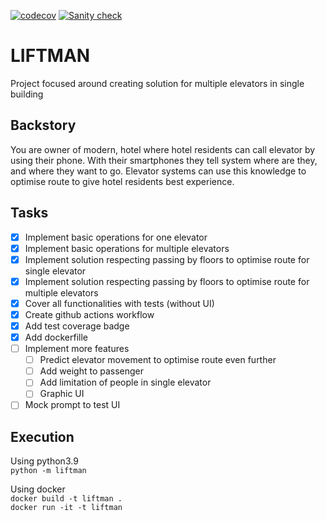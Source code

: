 [![codecov](https://codecov.io/gh/Debskij/liftman/branch/master/graph/badge.svg)](https://codecov.io/gh/Debskij/liftman)
[![Sanity check](https://github.com/Debskij/liftman/actions/workflows/main.yml/badge.svg?branch=master)](https://github.com/Debskij/liftman/actions/workflows/main.yml)
# LIFTMAN
Project focused around creating solution for multiple elevators in single building

## Backstory
You are owner of modern, hotel where hotel residents can call elevator by using their phone.
With their smartphones they tell system where are they, and where they want to go. 
Elevator systems can use this knowledge to optimise route to give hotel residents best experience.

## Tasks 
* [x] Implement basic operations for one elevator
* [x] Implement basic operations for multiple elevators
* [x] Implement solution respecting passing by floors to optimise route for single elevator
* [x] Implement solution respecting passing by floors to optimise route for multiple elevators
* [x] Cover all functionalities with tests (without UI)
* [x] Create github actions workflow
* [x] Add test coverage badge
* [x] Add dockerfille
* [ ] Implement more features
    - [ ] Predict elevator movement to optimise route even further
    - [ ] Add weight to passenger
    - [ ] Add limitation of people in single elevator
    - [ ] Graphic UI
* [ ] Mock prompt to test UI
  
## Execution
Using python3.9 \
`python -m liftman`

Using docker \
`docker build -t liftman .`\
`docker run -it -t liftman`